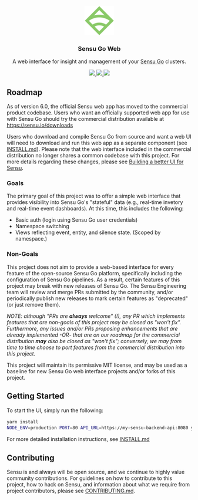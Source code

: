 <p align="center">
  <a href="https://www.sensu.io/">
    <img alt="Sensu"
      src="https://raw.githubusercontent.com/sensu/web/828c7a0c2a6abb7ea215ca6ded903ba26045f542/logo.png"
      width="80"
    />
  </a>
</p>

<h3 align="center">
  Sensu Go Web
</h3>

<p align="center">
  A web interface for insight and management of your <a href="https://sensu.io/products/core">Sensu Go</a> clusters.
</p>

<p align="center">
  <a href="#">
    <img src="https://img.shields.io/github/commit-activity/m/sensu/web.svg?style=flat" />
  </a>
  <a href="https://github.com/sensu/web/blob/master/LICENSE">
    <img src="https://img.shields.io/github/license/sensu/web.svg?style=flat" />
  </a>
  <a href="https://circleci.com/gh/sensu/web">
    <img src="https://circleci.com/gh/sensu/web/tree/master.svg?style=shield&circle-token=0b15707495fa6899226391b58d73a2526d87f9d4" />
  </a>
</p>

## Roadmap

As of version 6.0, the official Sensu web app has moved to the commercial product codebase. Users who want an officially supported web app for use with Sensu Go should try the commercial distribution available at https://sensu.io/downloads 

Users who download and compile Sensu Go from source and want a web UI will need to download and run this web app as a separate component (see [INSTALL.md](INSTALL.md)). Please note that the web interface included in the commercial distribution no longer shares a common codebase with this project. For more details regarding these changes, please see [Building a better UI for Sensu].

### Goals

The primary goal of this project was to offer a simple web interface that provides visibility into Sensu Go's "stateful" data (e.g., real-time invetory and real-time event dashboards). At this time, this includes the following:

* Basic auth (login using Sensu Go user credentials)
* Namespace switching
* Views reflecting event, entity, and silence state. (Scoped by namespace.)

### Non-Goals

This project does not aim to provide a web-based interface for every feature of the open-source Sensu Go platform, specifically including the configuration of Sensu Go pipelines. As a result, certain features of this project may break with new releases of Sensu Go. The Sensu Engineering team will review and merge PRs submitted by the community, and/or periodically publish new releases to mark certain features as "deprecated" (or just remove them).

_NOTE: although "PRs are **always** welcome" (!), any PR which implements features that are non-goals of this project may be closed as "won't fix". Furthermore, any issues and/or PRs proposing enhancements that are already implemented -OR- that are on our roadmap for the commercial distribution **may** also be closed as "won't fix"; conversely, we may from time to time choose to port features from the commercial distribution into this project._

This project will maintain its permissive MIT license, and may be used as a baseline for new Sensu Go web interface projects and/or forks of this project.

## Getting Started

To start the UI, simply run the following:

```bash
yarn install
NODE_ENV=production PORT=80 API_URL=https://my-sensu-backend-api:8080 yarn node scripts serve
```
For more detailed installation instructions, see [INSTALL.md](INSTALL.md)

## Contributing

Sensu is and always will be open source, and we continue to highly value
community contributions. For guidelines on how to contribute to this project, how
to hack on Sensu, and information about what we require from project
contributors, please see [CONTRIBUTING.md].

[sensu go]: https://sensu.io/products/core
[installation documentation]: https://docs.sensu.io/sensu-go/latest/installation/install-sensu/
[contributing.md]: CONTRIBUTING.md
[Building a better UI for Sensu]: https://discourse.sensu.io/t/building-a-better-ui-for-sensu/1859